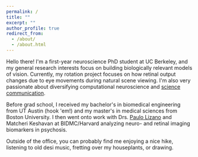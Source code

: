 ```yaml
---
permalink: /
title: ""
excerpt: ""
author_profile: true
redirect_from: 
  - /about/
  - /about.html
---
```


Hello there! I'm a first-year neuroscience PhD student at UC Berkeley, and my general research interests focus on building biologically relevant models of vision. Currently, my rotation project focuses on how retinal output changes due to eye movements during natural scene viewing. I'm also very passionate about diversifying computational neuroscience and [science communication](https://www.berkeleysciencereview.com/).

Before grad school, I received my bachelor's in biomedical engineering from UT Austin (hook 'em!) and my master's in medical sciences from Boston University. I then went onto work with Drs. [Paulo Lizano](https://lizanolab.com) and Matcheri Keshavan at BIDMC/Harvard analyzing neuro- and retinal imaging biomarkers in psychosis. 

Outside of the office, you can probably find me enjoying a nice hike, listening to old desi music, fretting over my houseplants, or drawing. 
